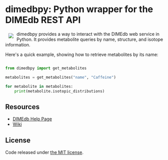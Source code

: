 # dimedbpy: Python wrapper for the DIMEdb REST API

<a href="https://www.github.com/KeironO/dimedbpy"><img src="http://svgshare.com/i/2uc.svg" align="left" hspace="10" vspace="6"></a>

dimedbpy provides a way to interact with the DIMEdb web service in Python. It provides metabolite queries by name, structure, and isotope information.

Here's a quick example, showing how to retrieve metabolites by its name:

```python

from dimedbpy import get_metabolites

metabolites = get_metabolites("name", "Caffeine")

for metabolite in metabolites:
    print(metabolite.isotopic_distributions)
```

## Resources
* [DIMEdb Help Page](http://dimedb.ibers.aber.ac.uk/help)
* [Wiki](https://github.com/KeironO/dimedbpy/wiki)

## License
Code released under [the MIT license](https://github.com/KeironO/dimedbpy/blob/master/LICENSE).
